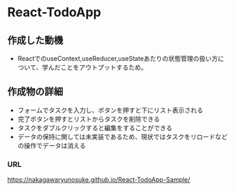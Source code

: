 # React-TodoApp

## 作成した動機
- ReactでのuseContext,useReducer,useStateあたりの状態管理の扱い方について、学んだことをアウトプットするため。
  
## 作成物の詳細
- フォームでタスクを入力し、ボタンを押すと下にリスト表示される
- 完了ボタンを押すとリストからタスクを削除できる
- タスクをダブルクリックすると編集をすることができる
- データの保持に関しては未実装であるため、現状ではタスクをリロードなどの操作でデータは消える
  
### URL
https://nakagawaryunosuke.github.io/React-TodoApp-Sample/